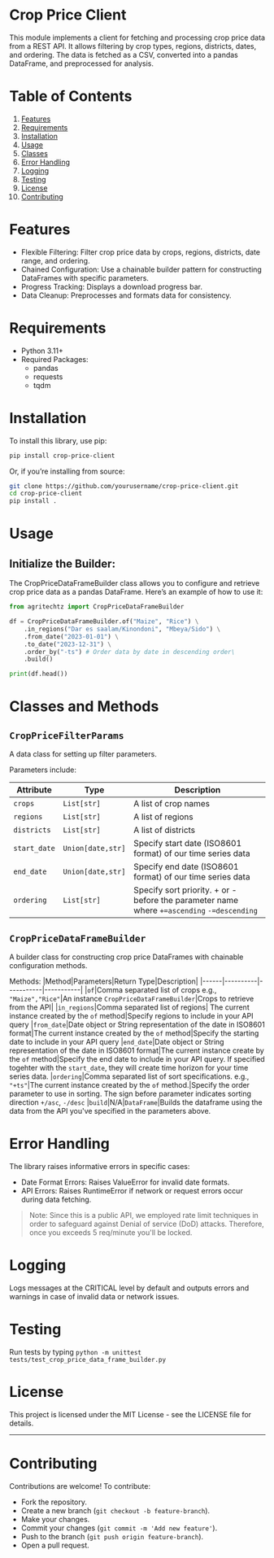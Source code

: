# Crop Price Client

This module implements a client for fetching and processing crop price data from a REST API. It allows filtering by crop types, regions, districts, dates, and ordering. The data is fetched as a CSV, converted into a pandas DataFrame, and preprocessed for analysis.


# Table of Contents

  1. [Features](#features)
  2. [Requirements](#requirements)
  3. [Installation](#installation)
  4. [Usage](#usage)
  5. [Classes](#classes)
  6. [Error Handling](#error-handling)
  7. [Logging](#logging)
  8. [Testing](#testing)
  9. [License](#license)
  10. [Contributing](#contributing)

# Features

  * Flexible Filtering: Filter crop price data by crops, regions, districts, date range, and ordering.
  * Chained Configuration: Use a chainable builder pattern for constructing DataFrames with specific parameters.
  * Progress Tracking: Displays a download progress bar.
  * Data Cleanup: Preprocesses and formats data for consistency.

# Requirements

  * Python 3.11+
  * Required Packages:
      * pandas
      * requests
      * tqdm

# Installation

To install this library, use pip:

```sh
pip install crop-price-client
```

Or, if you’re installing from source:

```sh
git clone https://github.com/yourusername/crop-price-client.git
cd crop-price-client
pip install .
```

# Usage

## Initialize the Builder:
The CropPriceDataFrameBuilder class allows you to configure and retrieve crop price data as a pandas DataFrame. Here’s an example of how to use it:

```python
from agritechtz import CropPriceDataFrameBuilder

df = CropPriceDataFrameBuilder.of("Maize", "Rice") \
    .in_regions("Dar es saalam/Kinondoni", "Mbeya/Sido") \
    .from_date("2023-01-01") \
    .to_date("2023-12-31") \
    .order_by("-ts") # Order data by date in descending order\
    .build()

print(df.head())
```

# Classes and Methods

## `CropPriceFilterParams`

 A data class for setting up filter parameters.

Parameters include:

|Attribute|Type|Description|
|---------|----|-----------|
|`crops`|`List[str]`|A list of crop names|
|`regions`|`List[str]`|A list of regions|
|`districts`|`List[str]`|A list of districts|
|`start_date`|`Union[date,str]`|Specify start date (ISO8601 format) of our time series data|
|`end_date`|`Union[date,str]`|Specify end date (ISO8601 format) of our time series data|
|`ordering`|`List[str]`|Specify sort priority. + or - before the parameter name where `+=ascending` `-=descending`|



## `CropPriceDataFrameBuilder`

A builder class for constructing crop price DataFrames with chainable configuration methods.

Methods:
|Method|Parameters|Return Type|Description|
|------|----------|-----------|-----------|
|`of`|Comma separated list of crops e.g., `"Maize","Rice"`|An instance `CropPriceDataFrameBuilder`|Crops to retrieve from the API|
|`in_regions`|Comma separated list of regions| The current instance created by the `of` method|Specify regions to include in your API query
|`from_date`|Date object or String representation of the date in ISO8601 format|The current instance created by the `of` method|Specify the starting date to include in your API query
|`end_date`|Date object or String representation of the date in ISO8601 format|The current instance create by the `of` method|Specify the end date to include in your API query. If specified togehter with the `start_date`, they will create time horizon for your time series data.
|`ordering`|Comma separated list of sort specifications. e.g., `"+ts"`|The current instance created by the `of` method.|Specify the order parameter to use in sorting. The sign before parameter indicates sorting direction `+/asc`, `-/desc`
|`build`|N/A|`DataFrame`|Builds the dataframe using the data from the API you've specified in the parameters above.

# Error Handling

The library raises informative errors in specific cases:

  * Date Format Errors: Raises ValueError for invalid date formats.
  * API Errors: Raises RuntimeError if network or request errors occur during data fetching.

> Note: Since this is a public API, we employed rate limit techniques in order to safeguard against Denial of service (DoD) attacks. Therefore, once you exceeds 5 req/minute you'll be locked.


# Logging

Logs messages at the CRITICAL level by default and outputs errors and warnings in case of invalid data or network issues.

# Testing

Run tests by typing `python -m unittest tests/test_crop_price_data_frame_builder.py`

# License

This project is licensed under the MIT License - see the LICENSE file for details.

---

# Contributing

Contributions are welcome! To contribute:

* Fork the repository.
* Create a new branch (`git checkout -b feature-branch`).
* Make your changes.
* Commit your changes (`git commit -m 'Add new feature'`).
* Push to the branch (`git push origin feature-branch`).
* Open a pull request.
